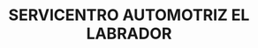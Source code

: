---
title: "SERVICENTRO AUTOMOTRIZ EL LABRADOR"
url: /quito/servicentro-automotriz-el-labrador/
shop: Autowerkstatt
---